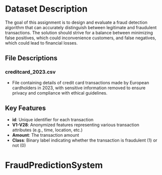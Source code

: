 # Dataset Description

The goal of this assignment is to design and evaluate a fraud detection algorithm that can accurately distinguish between legitimate and fraudulent transactions. The solution should strive for a balance between minimizing false positives, which could inconvenience customers, and false negatives, which could lead to financial losses.


## File Descriptions

### creditcard_2023.csv

*  File containing details of credit card transactions made by European cardholders in 2023, with sensitive information removed to ensure privacy and compliance with ethical guidelines.

## Key Features

* **id**: Unique identifier for each transaction
* **V1-V28**: Anonymized features representing various transaction attributes (e.g., time, location, etc.)
* **Amount**: The transaction amount
* **Class**: Binary label indicating whether the transaction is fraudulent (1) or not (0)

# FraudPredictionSystem
